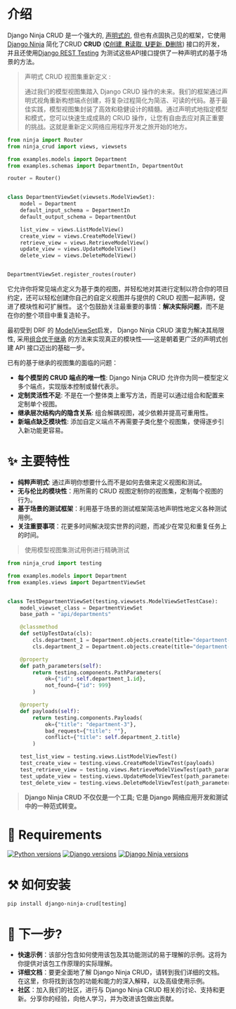# 介绍
Django Ninja CRUD 是一个强大的, [声明式的](https://en.wikipedia.org/wiki/Declarative_programming), 但也有点固执己见的框架，它使用[Django Ninja](https://github.com/vitalik/django-ninja)
简化了CRUD **CRUD** ([**C**创建, **R**读取, **U**更新, **D**删除](https://en.wikipedia.org/wiki/Create,_read,_update_and_delete))
接口的开发，并且还使用[Django REST Testing](https://github.com/hbakri/django-rest-testing) 为测试这些API接口提供了一种声明式的基于场景的方法。

> 声明式 CRUD 视图集重新定义 :    
> 
> 通过我们的模型视图集踏入 Django CRUD 操作的未来。我们的框架通过声明式视角重新构想端点创建，将复杂过程简化为简洁、可读的代码。基于最佳实践，模型视图集封装了高效和稳健设计的精髓。通过声明式地指定模型和模式，您可以快速生成成熟的 CRUD 操作，让您有自由去应对真正重要的挑战。这就是重新定义网络应用程序开发之旅开始的地方。
```python
from ninja import Router
from ninja_crud import views, viewsets

from examples.models import Department
from examples.schemas import DepartmentIn, DepartmentOut

router = Router()


class DepartmentViewSet(viewsets.ModelViewSet):
    model = Department
    default_input_schema = DepartmentIn
    default_output_schema = DepartmentOut

    list_view = views.ListModelView()
    create_view = views.CreateModelView()
    retrieve_view = views.RetrieveModelView()
    update_view = views.UpdateModelView()
    delete_view = views.DeleteModelView()


DepartmentViewSet.register_routes(router)
```

它允许你将常见端点定义为基于类的视图，并轻松地对其进行定制以符合你的项目约定，还可以轻松创建你自己的自定义视图并与提供的 CRUD 视图一起声明，促进了模块性和可扩展性。
这个包鼓励关注最重要的事情：**解决实际问题**，而不是在你的整个项目中重复造轮子。

最初受到 DRF 的 [ModelViewSet](https://www.django-rest-framework.org/api-guide/viewsets/#modelviewset)启发，
Django Ninja CRUD 演变为解决其局限性, 采用[组合优于继承](https://en.wikipedia.org/wiki/Composition_over_inheritance)
的方法来实现真正的模块性——这是朝着更广泛的声明式创建 API 接口迈出的基础一步。

已有的基于继承的视图集的面临的问题：      
- **每个模型的 CRUD 端点的唯一性**: Django Ninja CRUD 允许你为同一模型定义多个端点，实现版本控制或替代表示。    
- **定制灵活性不足**: 不是在一个整体类上重写方法，而是可以通过组合和配置来定制单个视图。         
- **继承层次结构内的隐含关系**: 组合解耦视图，减少依赖并提高可重用性。       
- **新端点缺乏模块性**: 添加自定义端点不再需要子类化整个视图集，使得逐步引入新功能更容易。      

# ✨ 主要特性
- **纯粹声明式**: 通过声明你想要什么而不是如何去做来定义视图和测试。
- **无与伦比的模块性**：用所需的 CRUD 视图定制你的视图集，定制每个视图的行为。
- **基于场景的测试框架**：利用基于场景的测试框架简洁地声明性地定义各种测试用例。
- **关注重要事项**：花更多时间解决现实世界的问题，而减少在常见和重复任务上的时间。

> 使用模型视图集测试用例进行精确测试
```python
from ninja_crud import testing

from examples.models import Department
from examples.views import DepartmentViewSet


class TestDepartmentViewSet(testing.viewsets.ModelViewSetTestCase):
    model_viewset_class = DepartmentViewSet
    base_path = "api/departments"

    @classmethod
    def setUpTestData(cls):
        cls.department_1 = Department.objects.create(title="department-1")
        cls.department_2 = Department.objects.create(title="department-2")

    @property
    def path_parameters(self):
        return testing.components.PathParameters(
            ok={"id": self.department_1.id},
            not_found={"id": 999}
        )

    @property
    def payloads(self):
        return testing.components.Payloads(
            ok={"title": "department-3"},
            bad_request={"title": ""},
            conflict={"title": self.department_2.title}
        )

    test_list_view = testing.views.ListModelViewTest()
    test_create_view = testing.views.CreateModelViewTest(payloads)
    test_retrieve_view = testing.views.RetrieveModelViewTest(path_parameters)
    test_update_view = testing.views.UpdateModelViewTest(path_parameters, payloads)
    test_delete_view = testing.views.DeleteModelViewTest(path_parameters)

```
> **Django Ninja CRUD 不仅仅是一个工具; 它是 Django 网络应用开发和测试中的一种范式转变。**

# 📝 Requirements

[![Python versions](https://img.shields.io/pypi/pyversions/django-ninja-crud.svg?color=306998&label=python&logo=python&logoColor=white)](https://github.com/python/cpython)
[![Django versions](https://img.shields.io/badge/3.2_|_4.1_|_4.2_|_5.0-blue?color=0C4B33&label=django&logo=django&logoColor=white)](https://github.com/django/django)
[![Django Ninja versions](https://img.shields.io/badge/1.0_|_1.1-blue?color=black&label=django-ninja&logo=fastapi&logoColor=white)](https://github.com/vitalik/django-ninja)

# ⚒️ 如何安装

```shell
pip install django-ninja-crud[testing]
```

# 💬 下一步?

- **快速示例**：该部分包含如何使用该包及其功能测试的易于理解的示例。这将为你提供对该包工作原理的实际理解。
- **详细文档**：要更全面地了解 Django Ninja CRUD，请转到我们详细的文档。在这里，你将找到该包的功能和能力的深入解释，以及高级使用示例。
- **社区**：加入我们的社区，进行与 Django Ninja CRUD 相关的讨论、支持和更新。分享你的经验，向他人学习，并为改进该包做出贡献。
